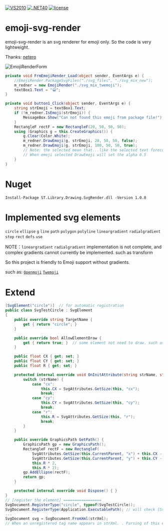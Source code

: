 [![VS2010](https://img.shields.io/badge/Visual%20Studio-2010-blueviolet)](https://visualstudio.microsoft.com/zh-hans/vs/)   [![.NET40](https://img.shields.io/badge/DotNet-4.0-blue)](https://www.microsoft.com/zh-cn/download/details.aspx?id=25150)    [![license](https://img.shields.io/badge/License-MIT-green)](https://github.com/DebugST/emoji-svg-render/blob/main/LICENSE)
# emoji-svg-render
emoji-svg-render is an svg renderer for emoji only. So the code is very lightweight.

Thanks: [netero](https://github.com/0x54164)

![EmojiRenderForm](https://s1.ax1x.com/2022/03/29/q6e7in.png)

```cs
private void FrmEmojiRender_Load(object sender, EventArgs e) {
    //EmojiRender.PackageSvgFiles("./svg_files", "./svg_mix_new");
    m_redner = new EmojiRender("./svg_mix_twemoji");
    textBox1.Text = "😀";
}

private void button1_Click(object sender, EventArgs e) {
    string strEmoji = textBox1.Text;
    if (!m_redner.IsEmoji(strEmoji)) {
        MessageBox.Show("Can not found this emoji from package file!");
    }
    RectangleF rectF = new RectangleF(20, 50, 50, 50);
    using (Graphics g = this.CreateGraphics()) {
        g.Clear(Color.White);
        m_redner.DrawEmoji(g, strEmoji, 20, 50, 50, false);
        m_redner.DrawEmoji(g, strEmoji, 100, 50, 50, true);
        // Note: the selected mean that...like the selected text forecolor .. 
        // When emoji selected DrawEmoji will set the alpha 0.5
    }
}
```

# Nuget

```
Install-Package ST.Library.Drawing.SvgRender.dll -Version 1.0.0
```

# Implemented svg elements

`circle` `ellipse` `g` `line` `path` `polygon` `polyline` `lineargradient` `radialgradient` `stop` `rect` `defs` `use`

NOTE：`lineargradient` `radialgradient` implementation is not complete, and complex gradients cannot currently be implemented. such as transform

So this project is friendly to Emoji support without gradients. 

such as: [`Openmoji`](https://openmoji.org/library/) [`Twemoji`](https://github.com/twitter/twemoji)

# Extend

```cs
[SvgElement("circle")]  // for automatic registration
public class SvgTestCircle : SvgElement
{
    public override string TargetName {
        get { return "circle"; }
    }

    public override bool AllowElementDraw {
        get { return true; }  // some element not need to draw. such as: <defs>
    }

    public float CX { get; set; }
    public float CY { get; set; }
    public float R { get; set; }

    protected internal override void OnInitAttribute(string strName, string strValue) {
        switch (strName) {
            case "cx":
                this.CX = SvgAttributes.GetSize(this, "cx");
                break;
            case "cy":
                this.CY = SvgAttributes.GetSize(this, "cy");
                break;
            case "r":
                this.R = SvgAttributes.GetSize(this, "r");
                break;
        }
    }

    public override GraphicsPath GetPath() {
        GraphicsPath gp = new GraphicsPath();
        RectangleF rectF = new RectangleF(
            SvgAttributes.GetSize(this.CurrentParent, "x") + this.CX - this.R,
            SvgAttributes.GetSize(this.CurrentParent, "y") + this.CY - this.R,
            this.R * 2,
            this.R * 2);
        gp.AddEllipse(rectF);
        return gp;
    }

    protected internal override void Dispose() { }
}
// [register the element] =================
SvgDocument.RegisterType("circle", typeof(SvgTestCircle));
SvgDocument.RegisterType(Application.ExecutablePath); // will check [SvgElement("TargetName")]
...
SvgDocument svg = SvgDocument.FromXml(strXml);
// When an unregistered tag name appears in strXml. . Parsing of this element is ignored.
```
